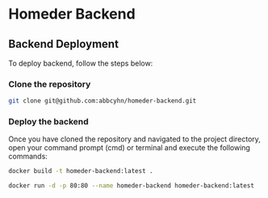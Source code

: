 # Homeder Backend

## Backend Deployment

To deploy backend, follow the steps below:

### Clone the repository

```bash
git clone git@github.com:abbcyhn/homeder-backend.git
```

### Deploy the backend

Once you have cloned the repository and navigated to the project directory, open your command prompt (cmd) or terminal and execute the following commands:


```bash
docker build -t homeder-backend:latest .
```

```bash
docker run -d -p 80:80 --name homeder-backend homeder-backend:latest
```
